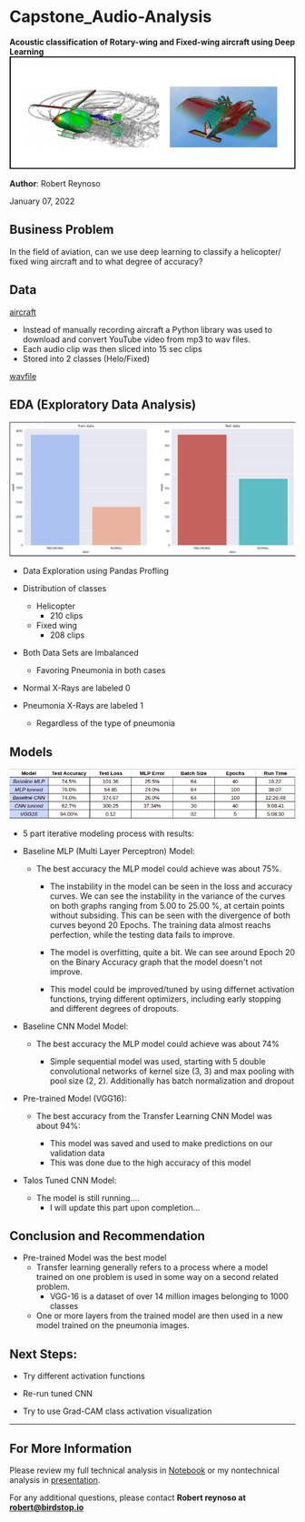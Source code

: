 # Capstone_Audio-Analysis

**Acoustic classification of Rotary-wing and Fixed-wing aircraft using Deep Learning**
![xray](https://github.com/reynoso811/Capstone_Audio-Analysis/blob/main/heloVSfixed.png)

**Author**: Robert Reynoso


January 07, 2022

## Business Problem

In the field of aviation, can we use deep learning to classify a helicopter/ fixed wing aircraft and to what degree of accuracy?

## Data
[aircraft](https://github.com/reynoso811/Capstone_Audio-Analysis/blob/main/waveform_post.png)

* Instead of manually recording aircraft a Python library was used to download and convert YouTube video from mp3 to wav files.
* Each audio clip was then sliced into 15 sec clips
* Stored into 2 classes (Helo/Fixed)

[wavfile](https://github.com/reynoso811/Capstone_Audio-Analysis/blob/main/Helo_wave.png)


## EDA (Exploratory Data Analysis)
![EDA](https://github.com/reynoso811/Image-Classification-Pneumonia-X-rays-/blob/main/Screen%20Shot%202021-12-02%20at%2010.47.49%20AM.png)
* Data Exploration using Pandas Profling

* Distribution of classes
    - Helicopter
        - 210 clips
    - Fixed wing
        - 208 clips
    
* Both Data Sets are Imbalanced
    - Favoring Pneumonia in both cases 
    
* Normal X-Rays are labeled 0

* Pneumonia X-Rays are labeled 1
    - Regardless of the type of pneumonia


## Models
![Test](https://github.com/reynoso811/Image-Classification-Pneumonia-X-rays-/blob/main/Screenshot%20from%202021-12-06%2020-53-58.png)

* 5 part iterative modeling process with results: 


* Baseline MLP (Multi Layer Perceptron) Model:
    - The best accuracy the MLP model could achieve was about 75%.
    
        - The instability in the model can be seen in the loss and accuracy curves. We can see the instability in the variance 
          of the curves on both graphs ranging from 5.00 to 25.00 %, at certain points without subsiding. This can be seen 
          with the divergence of both curves beyond 20 Epochs. The training data almost reachs perfection, while the testing 
          data fails to improve.
          
        - The model is overfitting, quite a bit. We can see around Epoch 20 on the Binary Accuracy graph that the model 
          doesn't not improve.
          
        - This model could be improved/tuned by using differnet activation functions, trying different optimizers, 
          including early stopping and different degrees of dropouts.
        
        
* Baseline CNN Model Model:
    - The best accuracy the MLP model could achieve was about 74%

        - Simple sequential model was used, starting with 5 double convolutional networks of kernel size (3, 3) and max pooling with pool size (2, 2).            Additionally has batch normalization and dropout
        
           
* Pre-trained Model (VGG16):
    - The best accuracy from the Transfer Learning CNN Model was about 94%:

        - This model was saved and used to make predictions on our validation data
        - This was done due to the high accuracy of this model


* Talos Tuned CNN Model:
    - The model is still running....
        - I will update this part upon completion...
        

##  Conclusion and Recommendation

* Pre-trained Model was the best model
    - Transfer learning generally refers to a process where a model trained on one problem is used in some way on a second 
      related problem.
        - VGG-16 is a dataset of over 14 million images belonging to 1000 classes
    - One or more layers from the trained model are then used in a new model trained on the pneumonia images.
 


## Next Steps: 

* Try different activation functions 


* Re-run tuned CNN


* Try to use Grad-CAM class activation visualization



***

## For More Information

Please review my full technical analysis in [Notebook](https://github.com/reynoso811/Image-Classification-Pneumonia-X-rays-/blob/main/Phase_04_MLP_CNN_talos.ipynb) or my nontechnical analysis in [presentation](https://github.com/reynoso811/Image-Classification-Pneumonia-X-rays-/blob/main/Phase_04%20-%20Image%20Classification.pdf).

For any additional questions, please contact **Robert reynoso at robert@birdstop.io**

